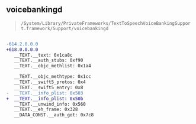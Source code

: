 ## voicebankingd

> `/System/Library/PrivateFrameworks/TextToSpeechVoiceBankingSupport.framework/Support/voicebankingd`

```diff

-614.2.0.0.0
+618.0.0.0.0
   __TEXT.__text: 0x1ca8c
   __TEXT.__auth_stubs: 0xf90
   __TEXT.__objc_methlist: 0x1a4

   __TEXT.__objc_methtype: 0x1cc
   __TEXT.__swift5_protos: 0x4
   __TEXT.__swift5_entry: 0x8
-  __TEXT.__info_plist: 0x503
+  __TEXT.__info_plist: 0x50b
   __TEXT.__unwind_info: 0x560
   __TEXT.__eh_frame: 0x328
   __DATA_CONST.__auth_got: 0x7c8

```
